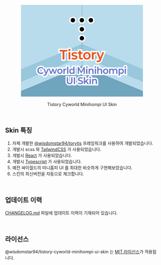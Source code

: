 <p align="center">
  <a href="#" target="_blank">
    <img alt="Tistory Cyworld Minihompi UI Skin" src="./src/public/preview560.jpg" width="400" style="max-width: 100%;" />
  </a>
</p>

<p align="center">
  Tistory Cyworld Minihompi UI Skin
</p>

<br />

## Skin 특징

1. 자체 개발한 [@wisdomstar94/torytis](https://github.com/wisdomstar94/torytis) 프레임워크를 사용하여 개발되었습니다.
2. 개발시 scss 와 [TailwindCSS](https://tailwindcss.com/) 가 사용되었습니다.
3. 개발시 [React](https://react.dev/) 가 사용되었습니다.
4. 개발시 [Typescript](https://www.typescriptlang.org/) 가 사용되었습니다.
5. 예전 싸이월드의 미니홈피 UI 를 최대한 비슷하게 구현해보았습니다.
6. 스킨의 최신버전을 자동으로 체크합니다.

<br />

## 업데이트 이력

[CHANGELOG.md](./CHANGELOG.md) 파일에 업데이트 이력이 기재되어 있습니다.

<br />

## 라이선스

@wisdomstar94/tistory-cyworld-minihompi-ui-skin 는 [MIT 라이선스](./LICENSE)가 적용됩니다.
